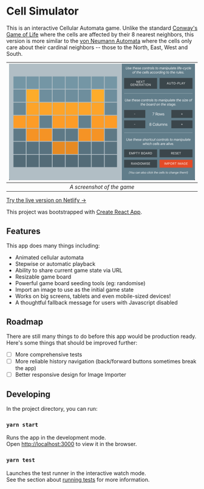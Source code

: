 # Cell Simulator

This is an interactive Cellular Automata game. Unlike the standard [Conway's
Game of Life](https://en.wikipedia.org/wiki/Conway%27s_Game_of_Life) where the
cells are affected by their 8 nearest neighbors, this version is more similar to
the [von Neumann Automata](https://en.wikipedia.org/wiki/Von_Neumann_cellular_automaton)
where the cells only care about their cardinal neighbors -- those to the North,
East, West and South.

| ![Screenshot of the game](./screenshot.png) |
| :-----------------------------------------: |
|         _A screenshot of the game_          |

[Try the live version on Netlify →](https://angry-minsky-e2796d.netlify.com/)

This project was bootstrapped with [Create React App](https://github.com/facebook/create-react-app).

## Features

This app does many things including:

- Animated cellular automata
- Stepwise or automatic playback
- Ability to share current game state via URL
- Resizable game board
- Powerful game board seeding tools (eg: randomise)
- Import an image to use as the initial game state
- Works on big screens, tablets and even mobile-sized devices!
- A thoughtful fallback message for users with Javascript disabled

## Roadmap

There are still many things to do before this app would be production ready.
Here's some things that should be improved further:

- [ ] More comprehensive tests
- [ ] More reliable history navigation (back/forward buttons sometimes break the app)
- [ ] Better responsive design for Image Importer

## Developing

In the project directory, you can run:

### `yarn start`

Runs the app in the development mode.<br />
Open [http://localhost:3000](http://localhost:3000) to view it in the browser.

### `yarn test`

Launches the test runner in the interactive watch mode.<br />
See the section about [running tests](https://facebook.github.io/create-react-app/docs/running-tests) for more information.
